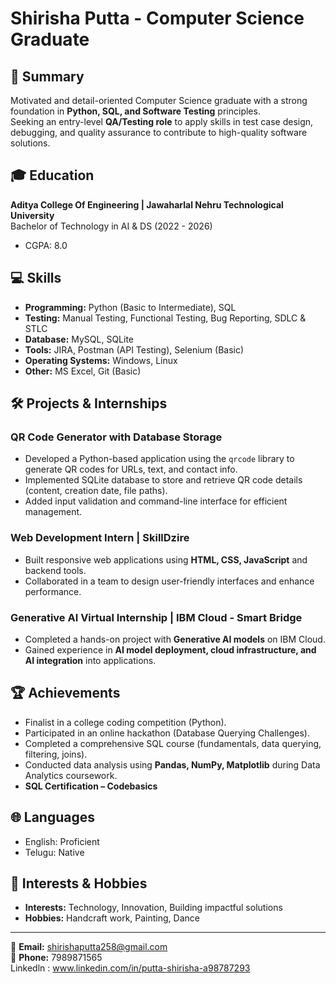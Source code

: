 # Shirisha Putta - Computer Science Graduate

## 📌 Summary
Motivated and detail-oriented Computer Science graduate with a strong foundation in **Python, SQL, and Software Testing** principles.  
Seeking an entry-level **QA/Testing role** to apply skills in test case design, debugging, and quality assurance to contribute to high-quality software solutions.

## 🎓 Education
**Aditya College Of Engineering | Jawaharlal Nehru Technological University**  
Bachelor of Technology in AI & DS (2022 - 2026)  
- CGPA: 8.0  

## 💻 Skills
- **Programming:** Python (Basic to Intermediate), SQL  
- **Testing:** Manual Testing, Functional Testing, Bug Reporting, SDLC & STLC  
- **Database:** MySQL, SQLite  
- **Tools:** JIRA, Postman (API Testing), Selenium (Basic)  
- **Operating Systems:** Windows, Linux  
- **Other:** MS Excel, Git (Basic)  

## 🛠 Projects & Internships

### QR Code Generator with Database Storage
- Developed a Python-based application using the `qrcode` library to generate QR codes for URLs, text, and contact info.  
- Implemented SQLite database to store and retrieve QR code details (content, creation date, file paths).  
- Added input validation and command-line interface for efficient management.  

### Web Development Intern | SkillDzire
- Built responsive web applications using **HTML, CSS, JavaScript** and backend tools.  
- Collaborated in a team to design user-friendly interfaces and enhance performance.  

### Generative AI Virtual Internship | IBM Cloud - Smart Bridge
- Completed a hands-on project with **Generative AI models** on IBM Cloud.  
- Gained experience in **AI model deployment, cloud infrastructure, and AI integration** into applications.  

## 🏆 Achievements
- Finalist in a college coding competition (Python).  
- Participated in an online hackathon (Database Querying Challenges).  
- Completed a comprehensive SQL course (fundamentals, data querying, filtering, joins).  
- Conducted data analysis using **Pandas, NumPy, Matplotlib** during Data Analytics coursework.  
- **SQL Certification – Codebasics**  

## 🌐 Languages
- English: Proficient  
- Telugu: Native  

## 🎨 Interests & Hobbies
- **Interests:** Technology, Innovation, Building impactful solutions  
- **Hobbies:** Handcraft work, Painting, Dance  

---
📧 **Email:** shirishaputta258@gmail.com  
📱 **Phone:** 7989871565  
Linkedln : www.linkedin.com/in/putta-shirisha-a98787293

